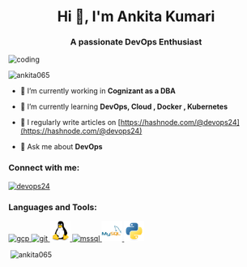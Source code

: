 <h1 align="center">Hi 👋, I'm Ankita Kumari</h1>
<h3 align="center">A passionate DevOps Enthusiast</h3>
<img align="align" width=400 alt="coding" src"https://www.bing.com/images/search?view=detailV2&ccid=wNGxHlTC&id=1AF5B4627E83A6D1903CFEC25FCB55EE8CAC7D04&thid=OIP.wNGxHlTCsH9zU90WDouoDQHaFj&mediaurl=https%3a%2f%2fimages.squarespace-cdn.com%2fcontent%2fv1%2f5769fc401b631bab1addb2ab%2f1541580611624-TE64QGKRJG8SWAIUS7NS%2fcoding-freak.gif&exph=600&expw=800&q=coding+image+devops+gifs+for+banner&simid=608037180556519959&FORM=IRPRST&ck=88E93EE9E551F3611CC6EADFA0CEB852&selectedIndex=18&ajaxhist=0&ajaxserp=0">
<p align="left"> <img src="https://komarev.com/ghpvc/?username=ankita065&label=Profile%20views&color=0e75b6&style=flat" alt="ankita065" /> </p>

- 🔭 I’m currently working in **Cognizant as a DBA**

- 🌱 I’m currently learning **DevOps, Cloud , Docker , Kubernetes**

- 📝 I regularly write articles on [https://hashnode.com/@devops24](https://hashnode.com/@devops24)

- 💬 Ask me about **DevOps**

<h3 align="left">Connect with me:</h3>
<p align="left">
<a href="https://hashnode.com/devops24" target="blank"><img align="center" src="https://raw.githubusercontent.com/rahuldkjain/github-profile-readme-generator/master/src/images/icons/Social/hashnode.svg" alt="devops24" height="30" width="40" /></a>
</p>

<h3 align="left">Languages and Tools:</h3>
<p align="left"> <a href="https://cloud.google.com" target="_blank" rel="noreferrer"> <img src="https://www.vectorlogo.zone/logos/google_cloud/google_cloud-icon.svg" alt="gcp" width="40" height="40"/> </a> <a href="https://git-scm.com/" target="_blank" rel="noreferrer"> <img src="https://www.vectorlogo.zone/logos/git-scm/git-scm-icon.svg" alt="git" width="40" height="40"/> </a> <a href="https://www.linux.org/" target="_blank" rel="noreferrer"> <img src="https://raw.githubusercontent.com/devicons/devicon/master/icons/linux/linux-original.svg" alt="linux" width="40" height="40"/> </a> <a href="https://www.microsoft.com/en-us/sql-server" target="_blank" rel="noreferrer"> <img src="https://www.svgrepo.com/show/303229/microsoft-sql-server-logo.svg" alt="mssql" width="40" height="40"/> </a> <a href="https://www.mysql.com/" target="_blank" rel="noreferrer"> <img src="https://raw.githubusercontent.com/devicons/devicon/master/icons/mysql/mysql-original-wordmark.svg" alt="mysql" width="40" height="40"/> </a> <a href="https://www.python.org" target="_blank" rel="noreferrer"> <img src="https://raw.githubusercontent.com/devicons/devicon/master/icons/python/python-original.svg" alt="python" width="40" height="40"/> </a> </p>

<p>&nbsp;<img align="center" src="https://github-readme-stats.vercel.app/api?username=ankita065&show_icons=true&locale=en" alt="ankita065" /></p>
